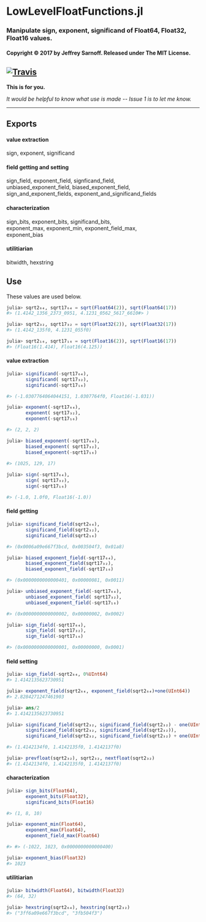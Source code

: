 # LowLevelFloatFunctions.jl

### Manipulate sign, exponent, significand of Float64, Float32, Float16 values.

#### Copyright &copy; 2017 by Jeffrey Sarnoff.  Released under The MIT License.

[![Travis](https://travis-ci.org/JeffreySarnoff/LowLevelFloatFunctions.jl.svg?branch=master)](https://travis-ci.org/JeffreySarnoff/LowLevelFloatFunctions.jl)
-------

**This is for you.** 

*It would be helpful to know what use is made -- Issue 1 is to let me know.*

-----

## Exports

#### value extraction

sign, exponent, significand

#### field getting and setting

sign_field, exponent_field, signficand_field,     
unbiased_exponent_field, biased_exponent_field,    
sign_and_exponent_fields, exponent_and_significand_fields

#### characterization

sign_bits, exponent_bits, significand_bits,           
exponent_max, exponent_min, exponent_field_max,        
exponent_bias    

#### utilitiarian

bitwidth, hexstring    

## Use

These values are used below.

```julia
julia> sqrt2₆₄, sqrt17₆₄ = sqrt(Float64(2)), sqrt(Float64(17))
#> (1.4142_1356_2373_0951, 4.1231_0562_5617_6610#> )

julia> sqrt2₃₂, sqrt17₃₂ = sqrt(Float32(2)), sqrt(Float32(17))
#> (1.4142_135f0, 4.1231_055f0)

julia> sqrt2₁₆, sqrt17₁₆ = sqrt(Float16(2)), sqrt(Float16(17))
#> (Float16(1.414), Float16(4.125))
```

#### value extraction

```julia
julia> significand(-sqrt17₆₄),
       significand( sqrt17₃₂),
       significand(-sqrt17₁₆)

#> (-1.0307764064044151, 1.0307764f0, Float16(-1.031))

julia> exponent(-sqrt17₆₄),
       exponent( sqrt17₃₂),
       exponent(-sqrt17₁₆)

#> (2, 2, 2)

julia> biased_exponent(-sqrt17₆₄),    
       biased_exponent( sqrt17₃₂),    
       biased_exponent(-sqrt17₁₆)
 
#> (1025, 129, 17)

julia> sign(-sqrt17₆₄),
       sign( sqrt17₃₂), 
       sign(-sqrt17₁₆)

#> (-1.0, 1.0f0, Float16(-1.0))
```
#### field getting
```julia
julia> significand_field(sqrt2₆₄),
       significand_field(sqrt2₃₂),
       significand_field(sqrt2₁₆)

#> (0x0006a09e667f3bcd, 0x003504f3, 0x01a8)

julia> biased_exponent_field(-sqrt17₆₄),
       biased_exponent_field(sqrt17₃₂),    
       biased_exponent_field(-sqrt17₁₆)

#> (0x0000000000000401, 0x00000081, 0x0011) 

julia> unbiased_exponent_field(-sqrt17₆₄),
       unbiased_exponent_field( sqrt17₃₂),    
       unbiased_exponent_field(-sqrt17₁₆)

#> (0x0000000000000002, 0x00000002, 0x0002)

julia> sign_field(-sqrt17₆₄),
       sign_field( sqrt17₃₂),
       sign_field(-sqrt17₁₆)

#> (0x0000000000000001, 0x00000000, 0x0001)
```
#### field setting
```julia
julia> sign_field(-sqrt2₆₄, 0%UInt64)
#> 1.4142135623730951

julia> exponent_field(sqrt2₆₄, exponent_field(sqrt2₆₄)+one(UInt64))
#> 2.8284271247461903

julia> ans/2
#> 1.4142135623730951

julia> significand_field(sqrt2₃₂, significand_field(sqrt2₃₂) - one(UInt32)),
       significand_field(sqrt2₃₂, significand_field(sqrt2₃₂)),
       significand_field(sqrt2₃₂, significand_field(sqrt2₃₂) + one(UInt32))

#> (1.4142134f0, 1.4142135f0, 1.4142137f0)

julia> prevfloat(sqrt2₃₂), sqrt2₃₂, nextfloat(sqrt2₃₂)
#> (1.4142134f0, 1.4142135f0, 1.4142137f0)
```
#### characterization
```julia
julia> sign_bits(Float64),
       exponent_bits(Float32),
       significand_bits(Float16)

#> (1, 8, 10)

julia> exponent_min(Float64),
       exponent_max(Float64),
       exponent_field_max(Float64)

#> #> (-1022, 1023, 0x0000000000000400)

julia> exponent_bias(Float32)
#> 1023
```
#### utilitiarian
```julia
julia> bitwidth(Float64), bitwidth(Float32)
#> (64, 32)

julia> hexstring(sqrt2₆₄), hexstring(sqrt2₃₂)
#> ("3ff6a09e667f3bcd", "3fb504f3")
```
